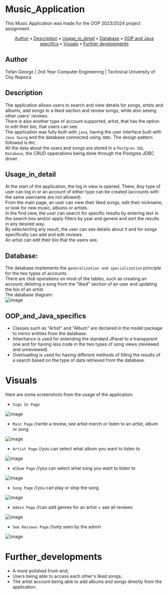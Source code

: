 # Music_Application 

This Music Application was made for the OOP 2023/2024 project assignment.

<p align="center">
  <a href="#Author">Author</a> •
  <a href="#Description">Description</a> •
  <a href="#Usage_in_detail">Usage_in_detail</a> •
  <a href="#Database">Database</a> •
  <a href="#OOP_and_Java_specifics">OOP and Java specifics</a> •
  <a href="#Visuals">Visuals</a> •
  <a href="#Further_developments">Further developments</a>
</p>


## Author 
Tofan George | 2nd Year Computer Engineering | Technical University of Cluj-Napoca

## Description

The application allows users to search and view details for songs, artsts and albums, add songs to a liked section and review songs, while also seeing other users' reviews. <br>
There is also another type of account supported, artist, that has the option to edit their bio, that users can see. <br>
The application was fully built with `java`, having the user interface built with `Java Swing` and the database connected using `JDBC`. The design pattern followed is `MVC`. <br>
All the data about the users and songs are stored in a `Postgres SQL Database`, the CRUD opperations being done through the Postgres JDBC driver. 


## Usage_in_detail

At the start of the application, the log in view is opened. There, Any type of user can log in or an account of either type can be created (accounts with the same username are not allowed).<br>
From the main page, an user can view their liked songs, edit their nickname, or look for new music, albums or artists. <br>
In the find view, the user can search for specific results by entering text in the search box and/or apply filters by year and genere and sort the results in any desired way.<br>
By selectecting any result, the user can see details about it and for songs specifically can add and edit reviews.<br>
An artist can edit their bio that the users see.


## Database:

The database implements the `generalization and specialization` principle for the two types of accounts.<br>
There are `CRUD` operations on most of the tables, such as creating an account, deleting a song from the "liked" section of an user and updating the bio of an artist.<br>
The database diagram:<br>
![image](https://github.com/codruj/Music-Player-Project/blob/master/readmepoze/database.png)

## OOP_and_Java_specifics

 - Classes such as "Artist" and "Album" are declared in the model package to mirror entities from the database.
 - Inheritance is used for extending the standard JPanel to a transparent one and for having less code in the two types of song views (reviewed and unreviewed).
 - Overloading is used for having different methods of filling the results of a search based on the type of data retrieved from the database.


# Visuals

Here are some screenshots from the usage of the application:<br>

- `Sign In Page`
  
![image](https://github.com/codruj/Music-Player-Project/blob/master/readmepoze/1SignIn.png)

- `Main Page` //write a review, see artist merch or listen to an artist, album or song
  
![image](https://github.com/codruj/Music-Player-Project/blob/master/readmepoze/2mainpage.png)

- `Artist Page` //you can select what album you want to listen to
  
![image](https://github.com/codruj/Music-Player-Project/blob/master/readmepoze/3artistpage.png)

- `Album Page` //you can select what song you want to listen to
  
![image](https://github.com/codruj/Music-Player-Project/blob/master/readmepoze/4albumpage.png)

- `Song Page` //you can play or stop the song
  
![image](https://github.com/codruj/Music-Player-Project/blob/master/readmepoze/5songpage.png)

- `Admin Page` //can add genres for an artist + see all reviews
  
![image](https://github.com/codruj/Music-Player-Project/blob/master/readmepoze/6adminmainpage.png)

- `See Reviews Page` //only seen by the admin
  
![image](https://github.com/codruj/Music-Player-Project/blob/master/readmepoze/7seereviewspage.png)

# Further_developments

- A more polished front-end;
- Users being able to access each other's liked songs;
- The artist account being able to add albums and songs directly from the application.

